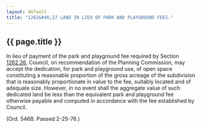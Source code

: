 ```yaml
---
layout: default 
title: "1262&#46;27 LAND IN LIEU OF PARK AND PLAYGROUND FEES."
---
```


{{ page.title }}
----------------

In lieu of payment of the park and playground fee required by Section
[1262.26](4d9758ea.html), Council, on recommendation of the Planning
Commission, may accept the dedication, for park and playground use, of
open space constituting a reasonable proportion of the gross acreage of
the subdivision that is reasonably proportionate in value to the fee,
suitably located and of adequate size. However, in no event shall the
aggregate value of such dedicated land be less than the equivalent park
and playground fee otherwise payable and computed in accordance with the
fee established by Council.

(Ord. 546B. Passed 2-25-76.)
